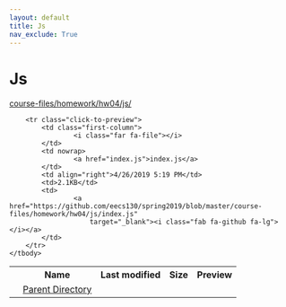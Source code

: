 ```yaml
---
layout: default
title: Js
nav_exclude: True
---
```


# Js

[course-files/homework/hw04/js/](.)

<table class="tbl-files">
    <tbody>
        <tr>
            <th valign="top"></th>
            <th>Name</th>
            <th>Last modified</th>
            <th>Size</th>
            <th>Preview</th>
        </tr>
        <tr>
            <td valign="top">
                <i class="fa fa-folder-open"></i>
            </td>
            <td><a href="../">Parent Directory</a></td>
            <td>&nbsp;</td>
            <td>&nbsp;</td>
            <td>&nbsp;</td>
        </tr>

        <tr class="click-to-preview">
            <td class="first-column">
                    <i class="far fa-file"></i>
            </td>
            <td nowrap>
                    <a href="index.js">index.js</a>
            </td>
            <td align="right">4/26/2019 5:19 PM</td>
            <td>2.1KB</td>
            <td>
                    <a href="https://github.com/eecs130/spring2019/blob/master/course-files/homework/hw04/js/index.js"
                        target="_blank"><i class="fab fa-github fa-lg"></i></a>
            </td>
        </tr>
    </tbody>
</table>

